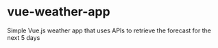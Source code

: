 # vue-weather-app
Simple Vue.js weather app that uses APIs to retrieve the forecast for the next 5 days
